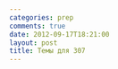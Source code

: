 ```yaml
---
categories: prep
comments: true
date: 2012-09-17T18:21:00
layout: post
title: Темы для 307
---
```


